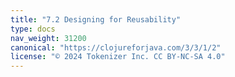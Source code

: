 ```yaml
---
title: "7.2 Designing for Reusability"
type: docs
nav_weight: 31200
canonical: "https://clojureforjava.com/3/3/1/2"
license: "© 2024 Tokenizer Inc. CC BY-NC-SA 4.0"
---
```

